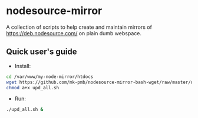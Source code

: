 <!-- -*- coding: utf-8, tab-width: 2 -*- -->

nodesource-mirror
=================

A collection of scripts to help create and maintain mirrors of
https://deb.nodesource.com/
on plain dumb webspace.


Quick user's guide
------------------

* Install:
```bash
cd /var/www/my-node-mirror/htdocs
wget https://github.com/mk-pmb/nodesource-mirror-bash-wget/raw/master/upd_all.sh
chmod a+x upd_all.sh
```

* Run:
```bash
./upd_all.sh &
```
